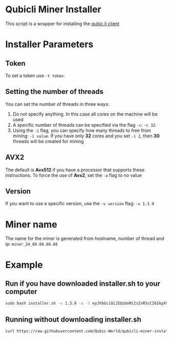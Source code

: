 # Qubicli Miner Installer

This script is a wrapper for installing the [qubic.li client](https://github.com/qubic-li/client)

# Installer Parameters

## Token

To set a token use `-t token`.

## Setting the number of threads

You can set the number of threads in three ways:
1. Do not specify anything. In this case all cores on the machine will be used
2. A specific number of threads can be specified via the flag `-c`: `-c 32`.
3. Using the `-i` flag, you can specify how many threads to free from mining: `-i value`. If you have only **32** cores and you set `-i 2`, then **30** threads will be created for mining

## AVX2

The default is **Avx512** if you have a processor that supports these instructions. To force the use of **Avx2**, set the `-a` flag to no value

## Version

If you want to use a specific version, use the `-v version` flag: `-v 1.3.9`

# Miner name

The name for the miner is generated from hostname, number of thread and ip: `miner_24_88.88.88.88`

# Example

## Run if you have downloaded installer.sh to your computer

```bash
sudo bash installer.sh -v 1.3.9 -a -t eyJhbGciOiJIUzUxMiIsInR5cCI6IkpXVCJ9.eyJJZCI6IjVlNjJhZjhjLWU5ZTgtNDBiMS04ZmMyLTM5Mzg0Mzk5OTcwNyIsIk1pbmluZyI6IiIsIm5iZiI6MTY3MjE3MTIwMywiZXhwIjoxNzAzNzA3MjAzLCJpYXQiOjE2NzIxNzEyMDMsImlzcyI6Imh0dHBzOi8vcXViaWMubGkvIiwiYXVkIjoiaHR0cHM6Ly9xdWJpYy5saS8ifQ.DJkHv_2K0eNiAkjKia8bxag5I4ixOtjk36AGE6zwzxiEFO_w8ovsoLY4ARONUwnak_N-5-W69PJbbKCphyICpQ
```

## Running without downloading installer.sh

```bash
curl https://raw.githubusercontent.com/Qubic-World/qubicli-miner-installer/main/installer.sh | sudo bash -s -- -a -c 32 -t eyJhbGciOiJIUzUxMiIsInR5cCI6IkpXVCJ9.eyJJZCI6IjVlNjJhZjhjLWU5ZTgtNDBiMS04ZmMyLTM5Mzg0Mzk5OTcwNyIsIk1pbmluZyI6IiIsIm5iZiI6MTY3MjE3MTIwMywiZXhwIjoxNzAzNzA3MjAzLCJpYXQiOjE2NzIxNzEyMDMsImlzcyI6Imh0dHBzOi8vcXViaWMubGkvIiwiYXVkIjoiaHR0cHM6Ly9xdWJpYy5saS8ifQ.DJkHv_2K0eNiAkjKia8bxag5I4ixOtjk36AGE6zwzxiEFO_w8ovsoLY4ARONUwnak_N-5-W69PJbbKCphyICpQ
```
